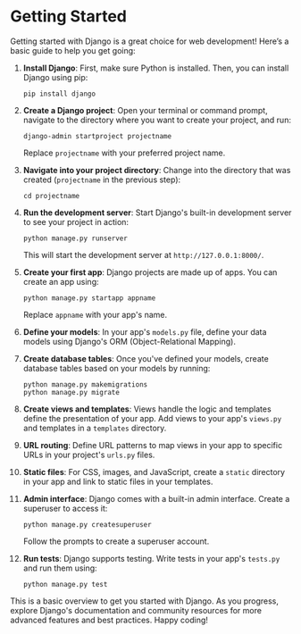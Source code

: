 # Getting Started
Getting started with Django is a great choice for web development! Here’s a basic guide to help you get going:

1. **Install Django**: First, make sure Python is installed. Then, you can install Django using pip:
   ```
   pip install django
   ```

2. **Create a Django project**: Open your terminal or command prompt, navigate to the directory where you want to create your project, and run:
   ```
   django-admin startproject projectname
   ```
   Replace `projectname` with your preferred project name.

3. **Navigate into your project directory**: Change into the directory that was created (`projectname` in the previous step):
   ```
   cd projectname
   ```

4. **Run the development server**: Start Django's built-in development server to see your project in action:
   ```
   python manage.py runserver
   ```
   This will start the development server at `http://127.0.0.1:8000/`.

5. **Create your first app**: Django projects are made up of apps. You can create an app using:
   ```
   python manage.py startapp appname
   ```
   Replace `appname` with your app's name.

6. **Define your models**: In your app's `models.py` file, define your data models using Django's ORM (Object-Relational Mapping).

7. **Create database tables**: Once you've defined your models, create database tables based on your models by running:
   ```
   python manage.py makemigrations
   python manage.py migrate
   ```

8. **Create views and templates**: Views handle the logic and templates define the presentation of your app. Add views to your app's `views.py` and templates in a `templates` directory.

9. **URL routing**: Define URL patterns to map views in your app to specific URLs in your project's `urls.py` files.

10. **Static files**: For CSS, images, and JavaScript, create a `static` directory in your app and link to static files in your templates.

11. **Admin interface**: Django comes with a built-in admin interface. Create a superuser to access it:
    ```
    python manage.py createsuperuser
    ```
    Follow the prompts to create a superuser account.

12. **Run tests**: Django supports testing. Write tests in your app's `tests.py` and run them using:
    ```
    python manage.py test
    ```

This is a basic overview to get you started with Django. As you progress, explore Django's documentation and community resources for more advanced features and best practices. Happy coding!